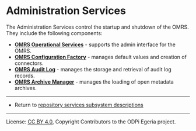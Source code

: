 <!-- SPDX-License-Identifier: CC-BY-4.0 -->
<!-- Copyright Contributors to the ODPi Egeria project. -->

# Administration Services

The Administration Services control the startup and shutdown of
the OMRS.  They include the following components:

* **[OMRS Operational Services](../component-descriptions/operational-services.md)** - supports the admin interface for the OMRS.
* **[OMRS Configuration Factory](../component-descriptions/configuration-factory.md)** - manages default values and creation of connectors.
* **[OMRS Audit Log](../component-descriptions/audit-log.md)** - manages the storage and retrieval of audit log records.
* **[OMRS Archive Manager](../component-descriptions/archive-manager.md)** - manages the loading of open metadata archives.



----
* Return to [repository services subsystem descriptions]()


----
License: [CC BY 4.0](https://creativecommons.org/licenses/by/4.0/),
Copyright Contributors to the ODPi Egeria project.
